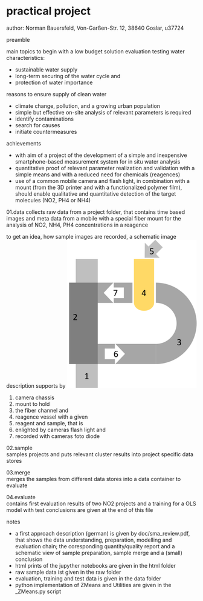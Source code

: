 # practical project

author: Norman Bauersfeld, Von-Garßen-Str. 12, 38640 Goslar, u37724

preamble

main topics to begin with a low budget solution evaluation testing water characteristics:

- sustainable water supply
- long-term securing of the water cycle and
- protection of water importance

reasons to ensure supply of clean water

- climate change, pollution, and a growing urban population
- simple but effective on-site analysis of relevant parameters is required
- identify contaminations
- search for causes
- initiate countermeasures

achievements

- with aim of a project of the development of a simple and inexpensive smartphone-based measurement system for in situ water analysis
- quantitative proof of relevant parameter realization and validation with a simple means and with a reduced need for chemicals (reagences)
- use of a common mobile camera and flash light, in combination with a mount (from the 3D printer and with a functionalized polymer film), should enable qualitative and quantitative detection of the target molecules (NO2, PH4 or NH4)

01.data
collects raw data from a project folder, that contains time based images and meta data from a mobile
with a special fiber mount for the analysis of NO2, NH4, PH4 concentrations in a reagence

to get an idea, how sample images are recorded, a schematic image description supports by
![](doc/media/aperture.png)

1) camera chassis
2) mount to hold
3) the fiber channel and
4) reagence vessel with a given
5) reagent and sample, that is
6) enlighted by cameras flash light and
7) recorded with cameras foto diode

02.sample  
samples projects and puts relevant cluster results into project specific data stores

03.merge  
merges the samples from different data stores into a data container to evaluate

04.evaluate  
contains first evaluation results of two NO2 projects and a training for a OLS model with test
conclusions are given at the end of this file

notes

- a first approach description (german) is given by doc/sma_review.pdf,
  that shows the data understanding, preparation, modelling and evaluation chain;
  the coresponding quantity/quality report and a schematic view of sample preparation,
  sample merge and a (small) conclusion
- html prints of the jupyther notebooks are given in the html folder
- raw sample data ist given in the raw folder
- evaluation, training and test data is given in the data folder
- python implementation of ZMeans and Utilities are given in the _ZMeans.py script
